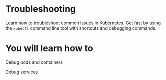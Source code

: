 # Troubleshooting

Learn how to troubleshoot common issues in Kubernetes.
Get fast by using the `kubectl` command line tool with shortcuts and debugging commands.


# You will learn how to
Debug pods and containers

Debug services
